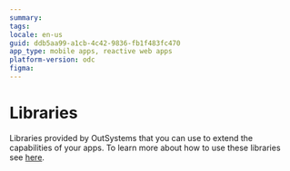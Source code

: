 ```yaml
---
summary:
tags:
locale: en-us
guid: ddb5aa99-a1cb-4c42-9836-fb1f483fc470
app_type: mobile apps, reactive web apps
platform-version: odc
figma:
---
```


# Libraries

Libraries provided by OutSystems that you can use to extend the capabilities of your apps. To learn more about how to use these libraries see [here](../../building-apps/libraries/use-public-elements.md#libraries).
